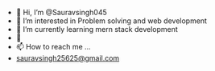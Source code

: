 - 👋 Hi, I’m @Sauravsingh045
- 👀 I’m interested in Problem solving and web development
- 🌱 I’m currently learning mern stack development
- 💞
- 📫 How to reach me ...
- sauravsingh25625@gmail.com

<!---
Sauravsingh045/Sauravsingh045 is a ✨ special ✨ repository because its `README.md` (this file) appears on your GitHub profile.
You can click the Preview link to take a look at your changes.
--->
